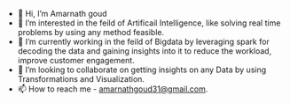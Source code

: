 - 👋 Hi, I’m Amarnath goud
- 👀 I’m interested in the feild of Artificail Intelligence, like solving real time problems by using any method feasible.
- 🌱 I’m currently working in the feild of Bigdata by leveraging spark for decoding the data and gaining insights into it to reduce the workload, improve customer engagement.
- 💞️ I’m looking to collaborate on getting insights on any Data by using Transformations and Visualization.
- 📫 How to reach me - amarnathgoud31@gmail.com.

<!---
Amar-AIcloud/Amar-AIcloud is a ✨ special ✨ repository because its `README.md` (this file) appears on your GitHub profile.
You can click the Preview link to take a look at your changes.
--->
